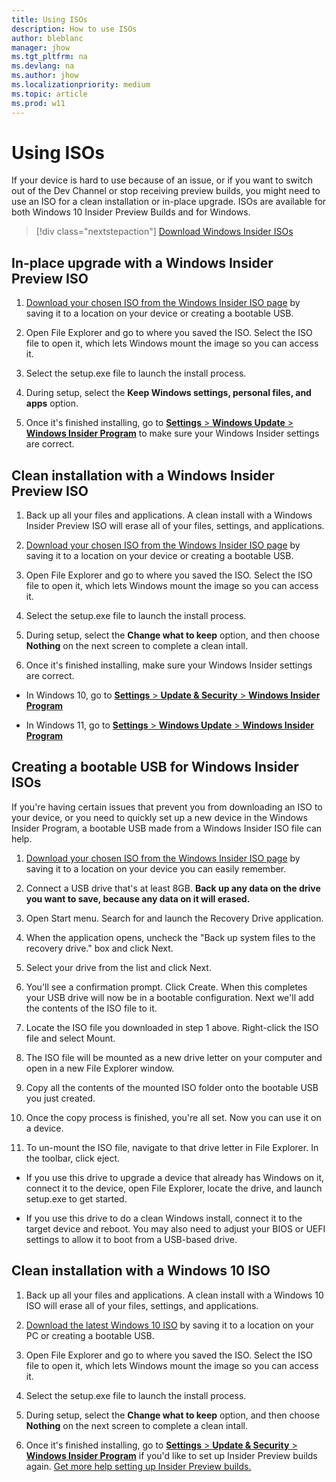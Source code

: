 ```yaml
---
title: Using ISOs
description: How to use ISOs
author: bleblanc
manager: jhow
ms.tgt_pltfrm: na
ms.devlang: na
ms.author: jhow
ms.localizationpriority: medium
ms.topic: article
ms.prod: w11
---
```


# Using ISOs

If your device is hard to use because of an issue, or if you want to switch out of the Dev Channel or stop receiving preview builds, you might need to use an ISO for a clean installation or in-place upgrade. ISOs are available for both Windows 10 Insider Preview Builds and for Windows.

> [!div class="nextstepaction"]
> [Download Windows Insider ISOs](https://aka.ms/WIPISO)

## In-place upgrade with a Windows Insider Preview ISO 

1. [Download your chosen ISO from the Windows Insider ISO page](https://aka.ms/WIPISO) by saving it to a location on your device or creating a bootable USB.

2. Open File Explorer and go to where you saved the ISO. Select the ISO file to open it, which lets Windows mount the image so you can access it.

3. Select the setup.exe file to launch the install process.

4. During setup, select the **Keep Windows settings, personal files, and apps** option.

5. Once it's finished installing, go to [**Settings** > **Windows Update** > **Windows Insider Program**](https://aka.ms/WIPSettings) to make sure your Windows Insider settings are correct.

## Clean installation with a Windows Insider Preview ISO 

1. Back up all your files and applications. A clean install with a Windows Insider Preview ISO will erase all of your files, settings, and applications.

2. [Download your chosen ISO from the Windows Insider ISO page](https://aka.ms/WIPISO) by saving it to a location on your device or creating a bootable USB.

3. Open File Explorer and go to where you saved the ISO. Select the ISO file to open it, which lets Windows mount the image so you can access it.

4. Select the setup.exe file to launch the install process.

5. During setup, select the **Change what to keep** option, and then choose **Nothing** on the next screen to complete a clean intall.

6. Once it's finished installing, make sure your Windows Insider settings are correct.

- In Windows 10, go to [**Settings** > **Update & Security** > **Windows Insider Program**](https://aka.ms/WIPSettings)

- In Windows 11, go to [**Settings** > **Windows Update** > **Windows Insider Program**](https://aka.ms/WIPSettings)

## Creating a bootable USB for Windows Insider ISOs

If you're having certain issues that prevent you from downloading an ISO to your device, or you need to quickly set up a new device in the Windows Insider Program, a bootable USB made from a Windows Insider ISO file can help.


1. [Download your chosen ISO from the Windows Insider ISO page](https://aka.ms/WIPISO) by saving it to a location on your device you can easily remember.

2. Connect a USB drive that's at least 8GB. **Back up any data on the drive you want to save, because any data on it will erased.**

3. Open Start menu.  Search for and launch the Recovery Drive application.

4. When the application opens, uncheck the "Back up system files to the recovery drive." box and click Next.

5. Select your drive from the list and click Next.

6.  You'll see a confirmation prompt.  Click Create.  When this completes your USB drive will now be in a bootable configuration.  Next we'll add the contents of the ISO file to it.

7.  Locate the ISO file you downloaded in step 1 above.  Right-click the ISO file and select Mount.

8.  The ISO file will be mounted as a new drive letter on your computer and open in a new File Explorer window.

9.  Copy all the contents of the mounted ISO folder onto the bootable USB you just created.

10. Once the copy process is finished, you're all set. Now you can use it on a device.

11.  To un-mount the ISO file, navigate to that drive letter in File Explorer.  In the toolbar, click eject.


- If you use this drive to upgrade a device that already has Windows on it, connect it to the device, open File Explorer, locate the drive, and launch setup.exe to get started.

- If you use this drive to do a clean Windows install, connect it to the target device and reboot. You may also need to adjust your BIOS or UEFI settings to allow it to boot from a USB-based drive.

## Clean installation with a Windows 10 ISO

1. Back up all your files and applications. A clean install with a Windows 10 ISO will erase all of your files, settings, and applications.

2. [Download the latest Windows 10 ISO](https://www.microsoft.com/software-download/windows10) by saving it to a location on your PC or creating a bootable USB.

3. Open File Explorer and go to where you saved the ISO. Select the ISO file to open it, which lets Windows mount the image so you can access it.

4. Select the setup.exe file to launch the install process.

5. During setup, select the **Change what to keep** option, and then choose **Nothing** on the next screen to complete a clean intall.

6. Once it's finished installing, go to [**Settings** > **Update & Security** > **Windows Insider Program**](https://aka.ms/WIPSettings) if you'd like to set up Insider Preview builds again. [Get more help setting up Insider Preview builds.](./get-started.md)
